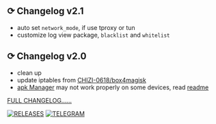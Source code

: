 ## ⟳ Changelog v2.1
- auto set `network_mode`, if use tproxy or tun
- customize log view package, `blacklist` and `whitelist`

## ⟳ Changelog v2.0
- clean up
- update iptables from [CHIZI-0618/box4magisk](https://github.com/CHIZI-0618/box4magisk)
- [apk Manager](https://github.com/taamarin/ClashforMagisk/releases/download/v2.1/CFM_Manager-1.6.4.80.apk) may not work properly on some devices, read [readme](https://github.com/taamarin/ClashforMagisk/blob/master/README.md)

[FULL CHANGELOG......](https://github.com/taamarin/ClashforMagisk/releases)

[![RELEASES](https://img.shields.io/github/downloads/taamarin/ClashforMagisk/total.svg)](https://github.com/taamarin/ClashforMagisk/releases)
[![TELEGRAM](https://img.shields.io/badge/Telegram%20-Join%20Channel%20-blue)](https://t.me/nothing_taamarin)
